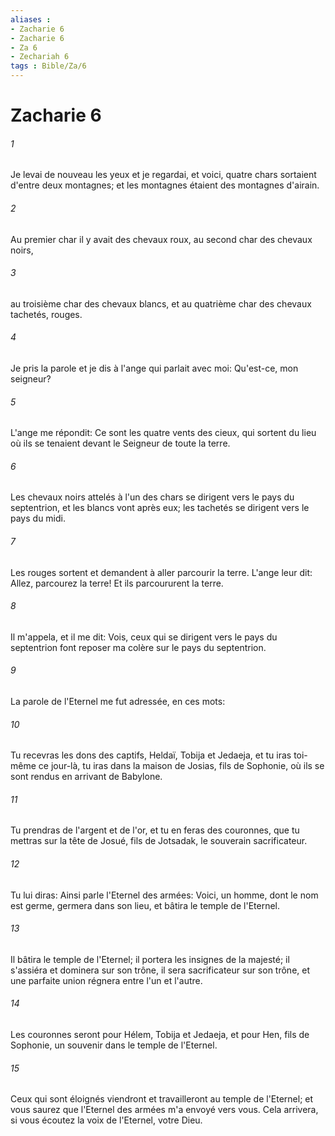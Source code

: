 ```yaml
---
aliases : 
- Zacharie 6
- Zacharie 6
- Za 6
- Zechariah 6
tags : Bible/Za/6
---
```


# Zacharie 6

###### 1
Je levai de nouveau les yeux et je regardai, et voici, quatre chars sortaient d'entre deux montagnes; et les montagnes étaient des montagnes d'airain.
###### 2
Au premier char il y avait des chevaux roux, au second char des chevaux noirs,
###### 3
au troisième char des chevaux blancs, et au quatrième char des chevaux tachetés, rouges.
###### 4
Je pris la parole et je dis à l'ange qui parlait avec moi: Qu'est-ce, mon seigneur?
###### 5
L'ange me répondit: Ce sont les quatre vents des cieux, qui sortent du lieu où ils se tenaient devant le Seigneur de toute la terre.
###### 6
Les chevaux noirs attelés à l'un des chars se dirigent vers le pays du septentrion, et les blancs vont après eux; les tachetés se dirigent vers le pays du midi.
###### 7
Les rouges sortent et demandent à aller parcourir la terre. L'ange leur dit: Allez, parcourez la terre! Et ils parcoururent la terre.
###### 8
Il m'appela, et il me dit: Vois, ceux qui se dirigent vers le pays du septentrion font reposer ma colère sur le pays du septentrion.
###### 9
La parole de l'Eternel me fut adressée, en ces mots:
###### 10
Tu recevras les dons des captifs, Heldaï, Tobija et Jedaeja, et tu iras toi-même ce jour-là, tu iras dans la maison de Josias, fils de Sophonie, où ils se sont rendus en arrivant de Babylone.
###### 11
Tu prendras de l'argent et de l'or, et tu en feras des couronnes, que tu mettras sur la tête de Josué, fils de Jotsadak, le souverain sacrificateur.
###### 12
Tu lui diras: Ainsi parle l'Eternel des armées: Voici, un homme, dont le nom est germe, germera dans son lieu, et bâtira le temple de l'Eternel.
###### 13
Il bâtira le temple de l'Eternel; il portera les insignes de la majesté; il s'assiéra et dominera sur son trône, il sera sacrificateur sur son trône, et une parfaite union régnera entre l'un et l'autre.
###### 14
Les couronnes seront pour Hélem, Tobija et Jedaeja, et pour Hen, fils de Sophonie, un souvenir dans le temple de l'Eternel.
###### 15
Ceux qui sont éloignés viendront et travailleront au temple de l'Eternel; et vous saurez que l'Eternel des armées m'a envoyé vers vous. Cela arrivera, si vous écoutez la voix de l'Eternel, votre Dieu.
